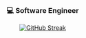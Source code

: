 <div align="center">
  <h3>💻 Software Engineer</h3>
</div>

<div align="center">

[![GitHub Streak](https://streak-stats.demolab.com/?user=DenverCoder1)](https://git.io/streak-stats)
</div>
<!--
**LaurFl/LaurFl** is a ✨ _special_ ✨ repository because its `README.md` (this file) appears on your GitHub profile.

Here are some ideas to get you started:

- 🔭 I’m currently working on ...
- 🌱 I’m currently learning ...
- 👯 I’m looking to collaborate on ...
- 🤔 I’m looking for help with ...
- 💬 Ask me about ...
- 📫 How to reach me: ...
- 😄 Pronouns: ...
- ⚡ Fun fact: ...
-->
